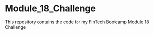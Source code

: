 # Module_18_Challenge
This repository contains the code for my FinTech Bootcamp Module 18 Challenge

